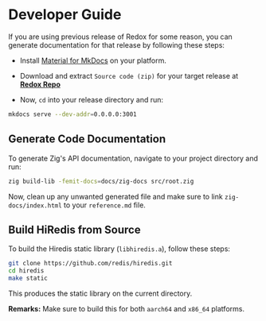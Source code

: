 # Developer Guide

If you are using previous release of Redox for some reason, you can generate documentation for that release by following these steps:

- Install [Material for MkDocs](https://squidfunk.github.io/mkdocs-material/getting-started/) on your platform.

- Download and extract `Source code (zip)` for your target release at [**Redox Repo**](https://github.com/bitlaab-blitz/redox)

- Now, `cd` into your release directory and run:

```sh
mkdocs serve --dev-addr=0.0.0.0:3001
```

## Generate Code Documentation

To generate Zig's API documentation, navigate to your project directory and run:

```sh
zig build-lib -femit-docs=docs/zig-docs src/root.zig
```

Now, clean up any unwanted generated file and make sure to link `zig-docs/index.html` to your `reference.md` file.

## Build HiRedis from Source

To build the Hiredis static library (`libhiredis.a`), follow these steps:

```sh
git clone https://github.com/redis/hiredis.git
cd hiredis
make static
```

This produces the static library on the current directory.

**Remarks:** Make sure to build this for both `aarch64` and `x86_64` platforms.